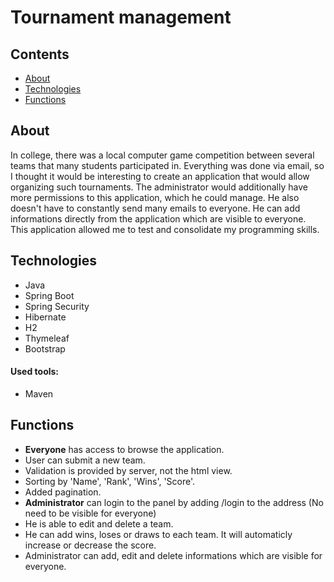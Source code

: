 # Tournament management

## Contents
* [About](#About)
* [Technologies](#technologies)
* [Functions](#Functions)


## About
In college, there was a local computer game competition between several teams that many students participated in. Everything was done via email, so I thought it would be 
interesting to create an application that would allow organizing such tournaments. The administrator would additionally have more permissions to this application, which he could 
manage. He also doesn't have to constantly send many emails to everyone. He can add informations directly from the application which are visible to everyone. This application 
allowed me to test and consolidate my programming skills.

## Technologies
* Java
* Spring Boot
* Spring Security
* Hibernate
* H2
* Thymeleaf
* Bootstrap

#### Used tools:
* Maven


## Functions
- <b>Everyone</b> has access to browse the application.
- User can submit a new team.
- Validation is provided by server, not the html view.
- Sorting by 'Name', 'Rank', 'Wins', 'Score'.
- Added pagination.
- <b>Administrator</b> can login to the panel by adding /login to the address (No need to be visible for everyone)
- He is able to edit and delete a team.
- He can add wins, loses or draws to each team. It will automaticly increase or decrease the score.
- Administrator can add, edit and delete informations which are visible for everyone.
